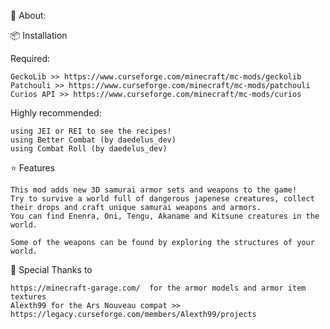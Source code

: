 📖 About:

📦 Installation

Required:

	GeckoLib >> https://www.curseforge.com/minecraft/mc-mods/geckolib
	Patchouli >> https://www.curseforge.com/minecraft/mc-mods/patchouli
	Curios API >> https://www.curseforge.com/minecraft/mc-mods/curios

Highly recommended:

	using JEI or REI to see the recipes!
	using Better Combat (by daedelus_dev)
	using Combat Roll (by daedelus_dev)


⭐️ Features

	This mod adds new 3D samurai armor sets and weapons to the game!
	Try to survive a world full of dangerous japenese creatures, collect their drops and craft unique samurai weapons and armors.
	You can find Enenra, Oni, Tengu, Akaname and Kitsune creatures in the world.

	Some of the weapons can be found by exploring the structures of your world.



🎨 Special Thanks to

	https://minecraft-garage.com/  for the armor models and armor item textures
	Alexth99 for the Ars Nouveau compat >> https://legacy.curseforge.com/members/Alexth99/projects
